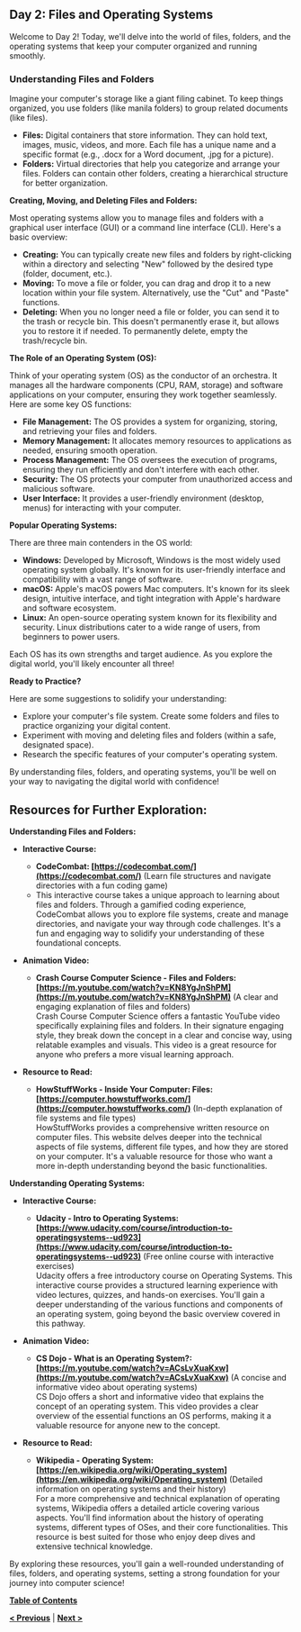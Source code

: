 ## Day 2: Files and Operating Systems

Welcome to Day 2! Today, we'll delve into the world of files, folders, and the operating systems that keep your computer organized and running smoothly.

### Understanding Files and Folders

Imagine your computer's storage like a giant filing cabinet. To keep things organized, you use folders (like manila folders) to group related documents (like files). 

* **Files:** Digital containers that store information. They can hold text, images, music, videos, and more. Each file has a unique name and a specific format (e.g., .docx for a Word document, .jpg for a picture).
* **Folders:** Virtual directories that help you categorize and arrange your files. Folders can contain other folders, creating a hierarchical structure for better organization.

**Creating, Moving, and Deleting Files and Folders:**

Most operating systems allow you to manage files and folders with a graphical user interface (GUI) or a command line interface (CLI). Here's a basic overview:

* **Creating:** You can typically create new files and folders by right-clicking within a directory and selecting "New" followed by the desired type (folder, document, etc.).
* **Moving:** To move a file or folder, you can drag and drop it to a new location within your file system. Alternatively, use the "Cut" and "Paste" functions.
* **Deleting:** When you no longer need a file or folder, you can send it to the trash or recycle bin. This doesn't permanently erase it, but allows you to restore it if needed. To permanently delete, empty the trash/recycle bin.

**The Role of an Operating System (OS):**

Think of your operating system (OS) as the conductor of an orchestra. It manages all the hardware components (CPU, RAM, storage) and software applications on your computer, ensuring they work together seamlessly. Here are some key OS functions:

* **File Management:** The OS provides a system for organizing, storing, and retrieving your files and folders.
* **Memory Management:** It allocates memory resources to applications as needed, ensuring smooth operation.
* **Process Management:** The OS oversees the execution of programs, ensuring they run efficiently and don't interfere with each other.
* **Security:** The OS protects your computer from unauthorized access and malicious software.
* **User Interface:** It provides a user-friendly environment (desktop, menus) for interacting with your computer.

**Popular Operating Systems:**

There are three main contenders in the OS world:

* **Windows:** Developed by Microsoft, Windows is the most widely used operating system globally. It's known for its user-friendly interface and compatibility with a vast range of software.
* **macOS:** Apple's macOS powers Mac computers. It's known for its sleek design, intuitive interface, and tight integration with Apple's hardware and software ecosystem.
* **Linux:** An open-source operating system known for its flexibility and security. Linux distributions cater to a wide range of users, from beginners to power users.

Each OS has its own strengths and target audience. As you explore the digital world, you'll likely encounter all three!

**Ready to Practice?**

Here are some suggestions to solidify your understanding:

* Explore your computer's file system. Create some folders and files to practice organizing your digital content.
* Experiment with moving and deleting files and folders (within a safe, designated space).
* Research the specific features of your computer's operating system.

By understanding files, folders, and operating systems, you'll be well on your way to navigating the digital world with confidence!

## Resources for Further Exploration:

**Understanding Files and Folders:**

* **Interactive Course:**  
  * **CodeCombat: [https://codecombat.com/](https://codecombat.com/)** (Learn file structures and navigate directories with a fun coding game) 
  * This interactive course takes a unique approach to learning about files and folders. Through a gamified coding experience, CodeCombat allows you to explore file systems, create and manage directories, and navigate your way through code challenges. It's a fun and engaging way to solidify your understanding of these foundational concepts.

* **Animation Video:**  
  * **Crash Course Computer Science - Files and Folders: [https://m.youtube.com/watch?v=KN8YgJnShPM](https://m.youtube.com/watch?v=KN8YgJnShPM)** (A clear and engaging explanation of files and folders)  
  Crash Course Computer Science offers a fantastic YouTube video specifically explaining files and folders. In their signature engaging style, they break down the concept in a clear and concise way, using relatable examples and visuals. This video is a great resource for anyone who prefers a more visual learning approach.

* **Resource to Read:**  
  * **HowStuffWorks - Inside Your Computer: Files: [https://computer.howstuffworks.com/](https://computer.howstuffworks.com/)** (In-depth explanation of file systems and file types)  
  HowStuffWorks provides a comprehensive written resource on computer files. This website delves deeper into the technical aspects of file systems, different file types, and how they are stored on your computer. It's a valuable resource for those who want a more in-depth understanding beyond the basic functionalities.


**Understanding Operating Systems:**

* **Interactive Course:**  
  * **Udacity - Intro to Operating Systems: [https://www.udacity.com/course/introduction-to-operatingsystems--ud923](https://www.udacity.com/course/introduction-to-operatingsystems--ud923)** (Free online course with interactive exercises)  
  Udacity offers a free introductory course on Operating Systems. This interactive course provides a structured learning experience with video lectures, quizzes, and hands-on exercises. You'll gain a deeper understanding of the various functions and components of an operating system, going beyond the basic overview covered in this pathway.

* **Animation Video:**  
  * **CS Dojo - What is an Operating System?: [https://m.youtube.com/watch?v=ACsLvXuaKxw](https://m.youtube.com/watch?v=ACsLvXuaKxw)** (A concise and informative video about operating systems)  
  CS Dojo offers a short and informative video that explains the concept of an operating system. This video provides a clear overview of the essential functions an OS performs, making it a valuable resource for anyone new to the concept.

* **Resource to Read:**  
  * **Wikipedia - Operating System: [https://en.wikipedia.org/wiki/Operating_system](https://en.wikipedia.org/wiki/Operating_system)** (Detailed information on operating systems and their history)  
  For a more comprehensive and technical explanation of operating systems, Wikipedia offers a detailed article covering various aspects. You'll find information about the history of operating systems, different types of OSes, and their core functionalities. This resource is best suited for those who enjoy deep dives and extensive technical knowledge.

By exploring these resources, you'll gain a well-rounded understanding of files, folders, and operating systems, setting a strong foundation for your journey into computer science!

[**Table of Contents**](/contents/table-of-contents.md)

[**< Previous**](#) | [**Next >**](#)
